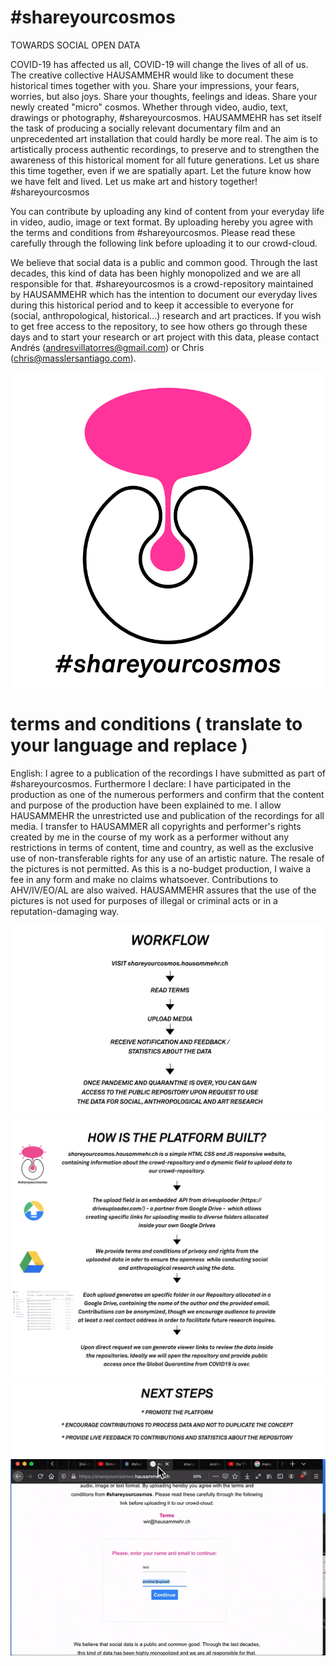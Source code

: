 # #shareyourcosmos


TOWARDS SOCIAL OPEN DATA

COVID-19 has affected us all, COVID-19 will change the lives of all of us. The creative collective HAUSAMMEHR would like to document these historical times together with you. Share your impressions, your fears, worries, but also joys. Share your thoughts, feelings and ideas. Share your newly created "micro" cosmos. Whether through video, audio, text, drawings or photography, #shareyourcosmos. HAUSAMMEHR has set itself the task of producing a socially relevant documentary film and an unprecedented art installation that could hardly be more real. The aim is to artistically process authentic recordings, to preserve and to strengthen the awareness of this historical moment for all future generations. Let us share this time together, even if we are spatially apart. Let the future know how we have felt and lived. Let us make art and history together! #shareyourcosmos

You can contribute by uploading any kind of content from your everyday life in video, audio, image or text format. By uploading hereby you agree with the terms and conditions from #shareyourcosmos. Please read these carefully through the following link before uploading it to our crowd-cloud.

We believe that social data is a public and common good. Through the last decades, this kind of data has been highly monopolized and we are all responsible for that. #shareyourcosmos is a crowd-repository maintained by HAUSAMMEHR which has the intention to document our everyday lives during this historical period and to keep it accessible to everyone for (social, anthropological, historical...) research and art practices. If you wish to get free access to the repository, to see how others go through these days and to start your research or art project with this data, please contact Andrés (andresvillatorres@gmail.com) or Chris (chris@masslersantiago.com).

![](animations/shareyourcosmos_animation_b.gif)

# terms and conditions ( translate to your language and replace )
English: I agree to a publication of the recordings I have submitted as part of #shareyourcosmos.
Furthermore I declare:
I have participated in the production as one of the numerous performers and confirm that the content and purpose of the production have been explained to me.
I allow HAUSAMMEHR the unrestricted use and publication of the recordings for all media. I transfer to HAUSAMMER all copyrights and performer's rights created by me in the course of my work as a performer without any restrictions in terms of content, time and country, as well as the exclusive use of non-transferable rights for any use of an artistic nature. The resale of the pictures is not permitted.
As this is a no-budget production, I waive a fee in any form and make no claims whatsoever. Contributions to AHV/IV/EO/AL are also waived.
HAUSAMMEHR assures that the use of the pictures is not used for purposes of illegal or criminal acts or in a reputation-damaging way.

![](images/wf_1.png)
![](images/wf_2.png)
![](images/wf_3.png)
<img align="center" width="900" height="auto" src="animations/shareyourcosmos_web_platform_long.gif">
